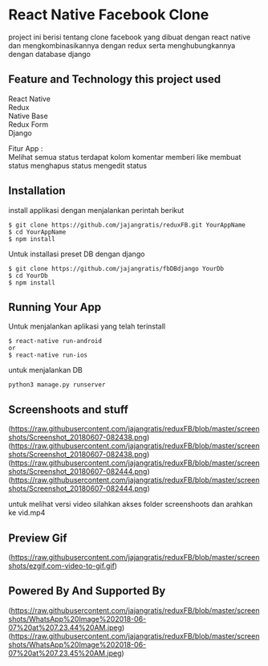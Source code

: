 # React Native Facebook Clone

project ini berisi tentang clone facebook yang dibuat dengan react native dan mengkombinasikannya dengan redux serta menghubungkannya dengan database django 

## Feature and Technology this project used

React Native <br>
Redux  <br>
Native Base <br>
Redux Form <br>
Django

Fitur App : <br>
Melihat semua status
terdapat kolom komentar
memberi like
membuat status
menghapus status
mengedit status
## Installation

install applikasi dengan menjalankan perintah berikut
```
$ git clone https://github.com/jajangratis/reduxFB.git YourAppName
$ cd YourAppName
$ npm install
```

Untuk installasi preset DB dengan django
```
$ git clone https://github.com/jajangratis/fbDBdjango YourDb
$ cd YourDb
$ npm install
```

## Running Your App

Untuk menjalankan aplikasi yang telah terinstall
```
$ react-native run-android
or
$ react-native run-ios
```

untuk menjalankan DB 

```
python3 manage.py runserver
```

## Screenshoots and stuff
(https://raw.githubusercontent.com/jajangratis/reduxFB/blob/master/screenshots/Screenshot_20180607-082438.png)
(https://raw.githubusercontent.com/jajangratis/reduxFB/blob/master/screenshots/Screenshot_20180607-082438.png)
(https://raw.githubusercontent.com/jajangratis/reduxFB/blob/master/screenshots/Screenshot_20180607-082444.png)
(https://raw.githubusercontent.com/jajangratis/reduxFB/blob/master/screenshots/Screenshot_20180607-082444.png)

untuk melihat versi video silahkan akses folder screenshoots dan arahkan ke vid.mp4

## Preview Gif
(https://raw.githubusercontent.com/jajangratis/reduxFB/blob/master/screenshots/ezgif.com-video-to-gif.gif)

## Powered By And Supported By
(https://raw.githubusercontent.com/jajangratis/reduxFB/blob/master/screenshots/WhatsApp%20Image%202018-06-07%20at%207.23.44%20AM.jpeg)
(https://raw.githubusercontent.com/jajangratis/reduxFB/blob/master/screenshots/WhatsApp%20Image%202018-06-07%20at%207.23.45%20AM.jpeg)



